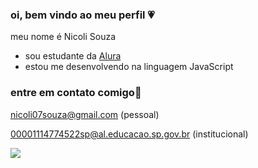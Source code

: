 ### oi, bem vindo ao meu perfil 💗

meu nome é Nicoli Souza 

- sou estudante da [Alura](https://www.alura.com.br)
- estou me desenvolvendo na linguagem JavaScript

### entre em contato comigo📧
nicoli07souza@gmail.com (pessoal)

00001114774522sp@al.educacao.sp.gov.br (institucional)

![](https://media.tenor.com/5t3AchIO0zcAAAAj/young-simba-hakuna-matata.gif)

  
